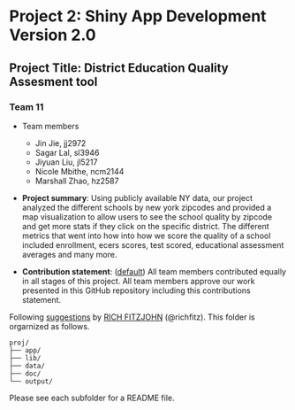 # Project 2: Shiny App Development Version 2.0
## Project Title: District Education Quality Assesment tool
### Team 11
+ Team members
	+ Jin Jie, jj2972
	+ Sagar Lal, sl3946 
	+ Jiyuan Liu, jl5217
	+ Nicole Mbithe, ncm2144
	+ Marshall Zhao, hz2587

+ **Project summary**: Using publicly available NY data, our project analyzed the different schools by new york zipcodes and provided a map visualization to allow users to see the school quality by zipcode and get more stats if they click on the specific district. The different metrics that went into how into how we score the quality of a school included enrollment, ecers scores, test scored, educational assessment averages and many more. 

+ **Contribution statement**: ([default](doc/a_note_on_contributions.md)) All team members contributed equally in all stages of this project. All team members approve our work presented in this GitHub repository including this contributions statement. 

Following [suggestions](http://nicercode.github.io/blog/2013-04-05-projects/) by [RICH FITZJOHN](http://nicercode.github.io/about/#Team) (@richfitz). This folder is orgarnized as follows.

```
proj/
├── app/
├── lib/
├── data/
├── doc/
└── output/
```

Please see each subfolder for a README file.

